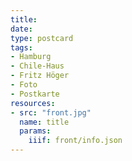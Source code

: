 ```yaml
---
title:
date:
type: postcard
tags:
- Hamburg
- Chile-Haus
- Fritz Höger
- Foto
- Postkarte
resources:
- src: "front.jpg"
  name: title
  params:
    iiif: front/info.json
---
```

